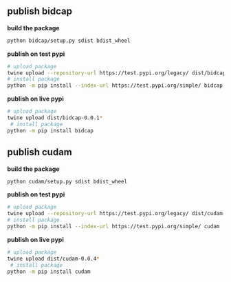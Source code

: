 ## publish bidcap

**build the package**

```bash
python bidcap/setup.py sdist bdist_wheel
```

**publish on test pypi**
```bash
# upload package
twine upload --repository-url https://test.pypi.org/legacy/ dist/bidcap-0.0.1*
# install package
python -m pip install --index-url https://test.pypi.org/simple/ bidcap
```

**publish on live pypi**
```bash
# upload package
twine upload dist/bidcap-0.0.1*
 # install package
python -m pip install bidcap
```

## publish cudam

**build the package**

```bash
python cudam/setup.py sdist bdist_wheel
```

**publish on test pypi**
```bash
# upload package
twine upload --repository-url https://test.pypi.org/legacy/ dist/cudam-0.0.4*
# install package
python -m pip install --index-url https://test.pypi.org/simple/ cudam
```

**publish on live pypi**
```bash
# upload package
twine upload dist/cudam-0.0.4*
 # install package
python -m pip install cudam